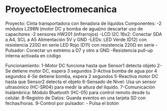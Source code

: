 # ProyectoElectromecanica
Proyecto: Cinta transportadora con llenadora de líquidos
Componentes:
-2 módulos L298N (motor DC y bomba de agua)no descartar uso de capacitores
-2 sensores HW201 (infrarrojos)
-LCD I2C 16x2: Conectar SDA a A4, SCL a A5 Alimentación 5V y GND
-LEDs: LED Verde (D12) con resistencia 220Ω en serie LED Rojo (D11) con resistencia 220Ω en serie
-Pulsador: Conectar un extremo a D7 y otro a GND
-Resistencia pull-up interna activada en código

Funcionamiento:
1-Motor DC funciona hasta que Sensor1 detecta objeto
2-Se detiene motor DC, espera 3 segundos
3-Activa bomba de agua por 4 segundos
4-Se detiene bomba, espera 2 segundos
5-Reactiva motor DC hasta que Sensor2 detecta el objeto
6-Sensado de Nivel: Usa un sensor ultrasónico (HC-SR04) para medir la altura del líquido.
7-Comunicación Inalámbrica: Módulo Bluetooth (HC-05) para control remoto desde tu celular.
8-Registro de Datos: Guarda eventos en una tarjeta SD con fechas/horas.
9-Control por pulsador: - Pulsa el botón 
